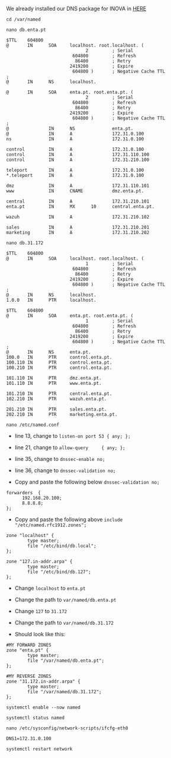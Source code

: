 We already installed our DNS package for INOVA in [HERE](https://github.com/rodrigobosilva/ProjectAWS/tree/main/2.%20Part%20A#enta)

```
cd /var/named
```
```
nano db.enta.pt
```
```
$TTL    604800
@       IN      SOA     localhost. root.localhost. (
                              2         ; Serial
                         604800         ; Refresh
                          86400         ; Retry
                        2419200         ; Expire
                         604800 )       ; Negative Cache TTL
;
@       IN      NS      localhost.
```
```
@       IN      SOA     enta.pt. root.enta.pt. (
                              2         ; Serial
                         604800         ; Refresh
                          86400         ; Retry
                        2419200         ; Expire
                         604800 )       ; Negative Cache TTL
;
@               IN      NS              enta.pt.
@               IN      A               172.31.0.100
ns              IN      A               172.31.0.100

control         IN      A               172.31.0.100
control         IN      A               172.31.110.100
control         IN      A               172.31.210.100

teleport        IN      A               172.31.0.100
*.teleport      IN      A               172.31.0.100

dmz             IN      A               172.31.110.101
www             IN      CNAME           dmz.enta.pt.

central         IN      A               172.31.210.101
enta.pt         IN      MX      10      central.enta.pt.

wazuh           IN      A               172.31.210.102

sales           IN      A               172.31.210.201
marketing       IN      A               172.31.210.202
```
```
nano db.31.172
```
```
$TTL    604800
@       IN      SOA     localhost. root.localhost. (
                              1         ; Serial
                         604800         ; Refresh
                          86400         ; Retry
                        2419200         ; Expire
                         604800 )       ; Negative Cache TTL
;
@       IN      NS      localhost.
1.0.0   IN      PTR     localhost.
```
```
$TTL    604800
@       IN      SOA     enta.pt. root.enta.pt. (
                              1         ; Serial
                         604800         ; Refresh
                          86400         ; Retry
                        2419200         ; Expire
                         604800 )       ; Negative Cache TTL
;
@       IN      NS      enta.pt.
100.0   IN      PTR     control.enta.pt.
100.110 IN      PTR     control.enta.pt.
100.210 IN      PTR     control.enta.pt.

101.110 IN      PTR     dmz.enta.pt.
101.110 IN      PTR     www.enta.pt.

101.210 IN      PTR     central.enta.pt.
102.210 IN      PTR     wazuh.enta.pt.

201.210 IN      PTR     sales.enta.pt.
202.210 IN      PTR     marketing.enta.pt.
```
```
nano /etc/named.conf
```
* line 13, change to `listen-on port 53 { any; };`
* line 21, change to `allow-query     { any; };`
* line 35, change to `dnssec-enable no;`
* line 36, change to `dnssec-validation no;`

* Copy and paste the following below `dnssec-validation no;`
```
forwarders  {
      192.168.20.100;
      8.8.8.8;
};
```
* Copy and paste the following above `include "/etc/named.rfc1912.zones";`
```
zone "localhost" {
        type master;
        file "/etc/bind/db.local";
};

zone "127.in-addr.arpa" {
        type master;
        file "/etc/bind/db.127";
};

```
* Change `localhost` to `enta.pt`
* Change the path to `var/named/db.enta.pt`
* Change `127` to `31.172`
* Change the path to `var/named/db.31.172`

* Should look like this:
```
#MY FORWARD ZONES
zone "enta.pt" {
        type master;
        file "/var/named/db.enta.pt";
};

#MY REVERSE ZONES
zone "31.172.in-addr.arpa" {
        type master;
        file "/var/named/db.31.172";
};
```
```
systemctl enable --now named
```
```
systemctl status named
```
```
nano /etc/sysconfig/network-scripts/ifcfg-eth0
```
```
DNS1=172.31.0.100
```
```
systemctl restart network
```
